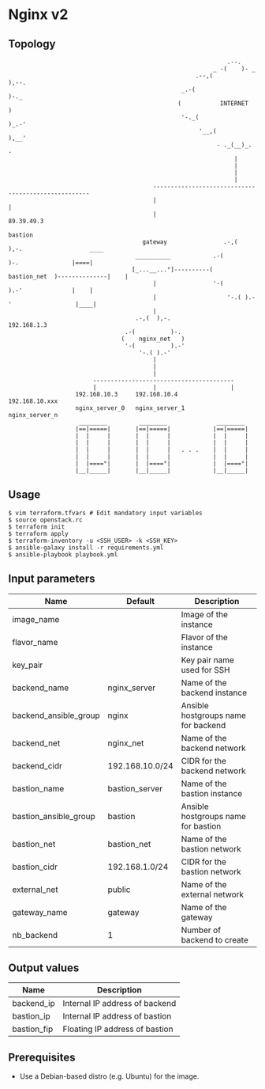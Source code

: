 # Nginx v2

## Topology
```
                                                              .--.               
                                                          _ -(    )- _           
                                                     .--,(            ),--.      
                                                 _.-(                       )-._ 
                                                (           INTERNET            )
                                                 '-._(                     )_.-' 
                                                      '__,(            ),__'     
                                                           - ._(__)_. -          
                                                                |
                                                                |
                                                                |
                                                                |
                                         ----------------------------------------------------
                                         |                                                  |
                                         |                                               89.39.49.3
                                                                                         bastion
                                      gateway                .-,(  ),-.                   ____ 
                                    __________            .-(          )-.               |====|
                                   [_...__...°]----------(   bastion_net  )--------------|    |
                                         |                '-(          ).-'              |    |
                                         |                    '-.( ).-'                  |____|
                                         |
                                    .-,(  ),-.                                           192.168.1.3
                                 .-(          )-.  
                                (    nginx_net   ) 
                                 '-(          ).-' 
                                     '-.( ).-'     
                                         |
                                         |
                                         |
                        ----------------------------------------
                        |                |                     |
                   192.168.10.3     192.168.10.4          192.168.10.xxx
                   nginx_server_0   nginx_server_1        nginx_server_n
                    ________         ________              ________ 
                   |==|=====|       |==|=====|            |==|=====|
                   |  |     |       |  |     |            |  |     |
                   |  |     |       |  |     |            |  |     |
                   |  |     |       |  |     |   . . .    |  |     |
                   |  |     |       |  |     |            |  |     |
                   |  |====°|       |  |====°|            |  |====°|
                   |__|_____|       |__|_____|            |__|_____|
```

## Usage
```
$ vim terraform.tfvars # Edit mandatory input variables
$ source openstack.rc
$ terraform init
$ terraform apply
$ terraform-inventory -u <SSH_USER> -k <SSH_KEY>
$ ansible-galaxy install -r requirements.yml
$ ansible-playbook playbook.yml
```
## Input parameters
| Name                  | Default         | Description                                  |
|-----------------------|-----------------|----------------------------------------------|
| image_name            |                 | Image of the instance                        |
| flavor_name           |                 | Flavor of the instance                       |
| key_pair              |                 | Key pair name used for SSH                   |
| backend_name          | nginx_server    | Name of the backend instance                 |
| backend_ansible_group | nginx           | Ansible hostgroups name for backend          |
| backend_net           | nginx_net       | Name of the backend network                  |
| backend_cidr          | 192.168.10.0/24 | CIDR for the backend network                 |
| bastion_name          | bastion_server  | Name of the bastion instance                 |
| bastion_ansible_group | bastion         | Ansible hostgroups name for bastion          |
| bastion_net           | bastion_net     | Name of the bastion network                  |
| bastion_cidr          | 192.168.1.0/24  | CIDR for the bastion network                 |
| external_net          | public          | Name of the external network                 |
| gateway_name          | gateway         | Name of the gateway                          |
| nb_backend            | 1               | Number of backend to create                  |

## Output values
| Name                | Description                                  |
|---------------------|----------------------------------------------|
| backend_ip          | Internal IP address of backend               |
| bastion_ip          | Internal IP address of bastion               |
| bastion_fip         | Floating IP address of bastion               |

## Prerequisites
* Use a Debian-based distro (e.g. Ubuntu) for the image.
